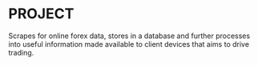 # PROJECT
Scrapes for online forex data, stores in a database and further processes into useful information made available to client devices that aims to drive trading.
